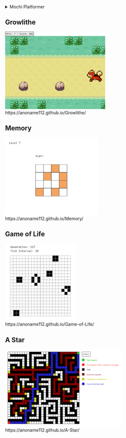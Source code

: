 <details><summary>Mochi Platformer</summary>
<a href="https://anoname112.github.io/Mochi-Platformer/">
   <img src="https://raw.githubusercontent.com/Anoname112/Mochi-Platformer/main/ss.png" title="Mochi Platformer" height="250">
</a>
<div>
   https://anoname112.github.io/Mochi-Platformer/
</div>
</details>

## Growlithe
<a href="https://anoname112.github.io/Growlithe/">
   <img src="https://raw.githubusercontent.com/Anoname112/Growlithe/main/ss.png" title="Growlithe" height="250">
</a>
<div>
   https://anoname112.github.io/Growlithe/
</div>

## Memory
<a href="https://anoname112.github.io/Memory/">
   <img src="https://raw.githubusercontent.com/Anoname112/Memory/main/ss.png" title="Memory" height="250">
</a>
<div>
   https://anoname112.github.io/Memory/
</div>

## Game of Life
<a href="https://anoname112.github.io/Game-of-Life/">
   <img src="https://raw.githubusercontent.com/Anoname112/Game-of-Life/main/ss.png" title="Game of Life" height="250">
</a>
<div>
   https://anoname112.github.io/Game-of-Life/
</div>

## A Star
<a href="https://anoname112.github.io/A-Star/">
   <img src="https://raw.githubusercontent.com/Anoname112/A-Star/main/ss.png" title="A*" height="250">
</a>
<div>
   https://anoname112.github.io/A-Star/
</div>

<!--
**Anoname112/Anoname112** is a ✨ _special_ ✨ repository because its `README.md` (this file) appears on your GitHub profile.

### Hi there 👋

Here are some ideas to get you started:

- 🔭 I’m currently working on ...
- 🌱 I’m currently learning ...
- 👯 I’m looking to collaborate on ...
- 🤔 I’m looking for help with ...
- 💬 Ask me about ...
- 📫 How to reach me: ...
- 😄 Pronouns: ...
- ⚡ Fun fact: ...
-->

